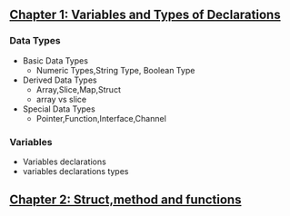 ## [Chapter 1: Variables and Types of Declarations](./c1.md)

### Data Types

- Basic Data Types
  - Numeric Types,String Type, Boolean Type
- Derived Data Types
  - Array,Slice,Map,Struct
  - array vs slice
- Special Data Types
  - Pointer,Function,Interface,Channel

### Variables

- Variables declarations
- variables declarations types

## [Chapter 2: Struct,method and functions](./c1.md)
